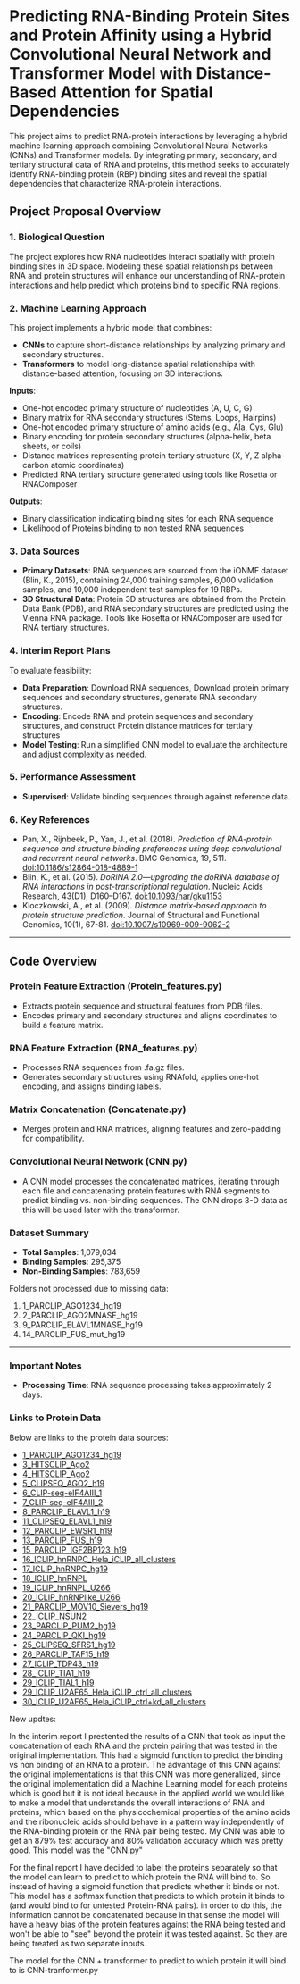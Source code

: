 # Predicting RNA-Binding Protein Sites and Protein Affinity using a Hybrid Convolutional Neural Network and Transformer Model with Distance-Based Attention for Spatial Dependencies

This project aims to predict RNA-protein interactions by leveraging a hybrid machine learning approach combining Convolutional Neural Networks (CNNs) and Transformer models. By integrating primary, secondary, and tertiary structural data of RNA and proteins, this method seeks to accurately identify RNA-binding protein (RBP) binding sites and reveal the spatial dependencies that characterize RNA-protein interactions.

## Project Proposal Overview

### 1. Biological Question
The project explores how RNA nucleotides interact spatially with protein binding sites in 3D space. Modeling these spatial relationships between RNA and protein structures will enhance our understanding of RNA-protein interactions and help predict which proteins bind to specific RNA regions.

### 2. Machine Learning Approach
This project implements a hybrid model that combines:
- **CNNs** to capture short-distance relationships by analyzing primary and secondary structures.
- **Transformers** to model long-distance spatial relationships with distance-based attention, focusing on 3D interactions.
  
**Inputs**:
- One-hot encoded primary structure of nucleotides (A, U, C, G)
- Binary matrix for RNA secondary structures (Stems, Loops, Hairpins)
- One-hot encoded primary structure of amino acids (e.g., Ala, Cys, Glu)
- Binary encoding for protein secondary structures (alpha-helix, beta sheets, or coils)
- Distance matrices representing protein tertiary structure (X, Y, Z alpha-carbon atomic coordinates)
- Predicted RNA tertiary structure generated using tools like Rosetta or RNAComposer

**Outputs**:
- Binary classification indicating binding sites for each RNA sequence 
- Likelihood of Proteins binding to non tested RNA sequences

### 3. Data Sources
- **Primary Datasets**: RNA sequences are sourced from the iONMF dataset (Blin, K., 2015), containing 24,000 training samples, 6,000 validation samples, and 10,000 independent test samples for 19 RBPs.
- **3D Structural Data**: Protein 3D structures are obtained from the Protein Data Bank (PDB), and RNA secondary structures are predicted using the Vienna RNA package. Tools like Rosetta or RNAComposer are used for RNA tertiary structures.

### 4. Interim Report Plans
To evaluate feasibility:
- **Data Preparation**: Download RNA sequences, Download protein primary sequences and secondary structures, generate RNA secondary structures.
- **Encoding**: Encode RNA and protein sequences and secondary structures, and construct Protein distance matrices for tertiary structures 
- **Model Testing**: Run a simplified CNN model to evaluate the architecture and adjust complexity as needed.

### 5. Performance Assessment
- **Supervised**: Validate binding sequences through against reference data.


### 6. Key References
- Pan, X., Rijnbeek, P., Yan, J., et al. (2018). *Prediction of RNA-protein sequence and structure binding preferences using deep convolutional and recurrent neural networks*. BMC Genomics, 19, 511. [doi:10.1186/s12864-018-4889-1](https://doi.org/10.1186/s12864-018-4889-1)
- Blin, K., et al. (2015). *DoRiNA 2.0—upgrading the doRiNA database of RNA interactions in post-transcriptional regulation*. Nucleic Acids Research, 43(D1), D160–D167. [doi:10.1093/nar/gku1153](https://doi.org/10.1093/nar/gku1153)
- Kloczkowski, A., et al. (2009). *Distance matrix-based approach to protein structure prediction*. Journal of Structural and Functional Genomics, 10(1), 67-81. [doi:10.1007/s10969-009-9062-2](https://doi.org/10.1007/s10969-009-9062-2)

---

## Code Overview

### Protein Feature Extraction (Protein_features.py)
- Extracts protein sequence and structural features from PDB files.
- Encodes primary and secondary structures and aligns coordinates to build a feature matrix.

### RNA Feature Extraction (RNA_features.py)
- Processes RNA sequences from .fa.gz files.
- Generates secondary structures using RNAfold, applies one-hot encoding, and assigns binding labels.

### Matrix Concatenation (Concatenate.py)
- Merges protein and RNA matrices, aligning features and zero-padding for compatibility.

### Convolutional Neural Network (CNN.py)
- A CNN model processes the concatenated matrices, iterating through each file and concatenating protein features with RNA segments to predict binding vs. non-binding sequences. The CNN drops 3-D data as this will be used later with the transformer.
### Dataset Summary

- **Total Samples**: 1,079,034
- **Binding Samples**: 295,375
- **Non-Binding Samples**: 783,659

Folders not processed due to missing data:
1. 1_PARCLIP_AGO1234_hg19
2. 2_PARCLIP_AGO2MNASE_hg19
3. 9_PARCLIP_ELAVL1MNASE_hg19
4. 14_PARCLIP_FUS_mut_hg19

---

### Important Notes

- **Processing Time**: RNA sequence processing takes approximately 2 days.

### Links to Protein Data

Below are links to the protein data sources:

- [1_PARCLIP_AGO1234_hg19](https://www.rcsb.org)
- [3_HITSCLIP_Ago2](https://www.rcsb.org/structure/4OLA)
- [4_HITSCLIP_Ago2](https://www.rcsb.org/structure/4OLA)
- [5_CLIPSEQ_AGO2_h19](https://www.rcsb.org/structure/4OLA)
- [6_CLIP-seq-eIF4AIII_1](https://www.rcsb.org/structure/2HXY)
- [7_CLIP-seq-eIF4AIII_2](https://www.rcsb.org/structure/2HXY)
- [8_PARCLIP_ELAVL1_h19](https://www.rcsb.org/structure/4FXV)
- [11_CLIPSEQ_ELAVL1_h19](https://www.rcsb.org/structure/4FXV)
- [12_PARCLIP_EWSR1_h19](https://www.rcsb.org/structure/2CPE)
- [13_PARCLIP_FUS_h19](https://www.rcsb.org/structure/6GBM)
- [15_PARCLIP_IGF2BP123_h19](https://www.rcsb.org/structure/6ROL)
- [16_ICLIP_hnRNPC_Hela_iCLIP_all_clusters](https://www.rcsb.org/structure/1TXP)
- [17_ICLIP_hnRNPC_hg19](https://www.rcsb.org/structure/1TXP)
- [18_ICLIP_hnRNPL](https://www.rcsb.org/sequence/3r27)
- [19_ICLIP_hnRNPL_U266](https://www.rcsb.org/sequence/3r27)
- [20_ICLIP_hnRNPlike_U266](https://www.rcsb.org/sequence/3r27)
- [21_PARCLIP_MOV10_Sievers_hg19](https://alphafold.ebi.ac.uk/entry/Q9HCE1)
- [22_ICLIP_NSUN2](https://alphafold.ebi.ac.uk/entry/Q08J23)
- [23_PARCLIP_PUM2_hg19](https://www.rcsb.org/structure/3q0p)
- [24_PARCLIP_QKI_hg19](https://www.rcsb.org/structure/4jvh)
- [25_CLIPSEQ_SFRS1_hg19](https://www.rcsb.org/structure/1X4A)
- [26_PARCLIP_TAF15_h19](https://www.rcsb.org/structure/8ONS)
- [27_ICLIP_TDP43_h19](https://www.rcsb.org/structure/8CGG)
- [28_ICLIP_TIA1_h19](https://www.rcsb.org/structure/2MJN)
- [29_ICLIP_TIAL1_h19](https://www.rcsb.org/structure/2MJN)
- [29_ICLIP_U2AF65_Hela_iCLIP_ctrl_all_clusters](https://www.rcsb.org/structure/5EV4)
- [30_ICLIP_U2AF65_Hela_iCLIP_ctrl+kd_all_clusters](https://www.rcsb.org/structure/5EV4)

New updtes:

In the interim report I prestented the results of a CNN that took as input the concatenation  of each RNA and the protein pairing that was tested in the original implementation. This had a sigmoid function to predict the binding vs non binding of an RNA to a protein. The advantage of this CNN against the original implementations is that this CNN was more generalized, since the original implementation did a Machine Learning model for each proteins which is good but it is not ideal because in the applied world we would like to make a model that understands the overall interactions of RNA and proteins, which based on the physicochemical properties of the amino acids and the ribonucleic acids should behave in a pattern way independently of the RNA-binding protein or the RNA pair being tested. My CNN was able to get an 879% test accuracy and 80% validation accuracy which was pretty good. This model was the "CNN.py"


For the final report I have decided to label the proteins separately so that the model can learn to predict to which protein the RNA will bind to. So instead of having a sigmoid function that predicts whether it binds or not. This model has a softmax function that predicts to which protein it binds to (and would bind to for untested Protein-RNA pairs). in order to do this, the information cannot be concatenated because in that sense the model will have a heavy bias of the protein features against the RNA being tested and won't be able to "see" beyond the protein it was tested against. So they are being treated as two separate inputs.

The model for the CNN + transformer to predict to which protein it will bind to is CNN-tranformer.py



